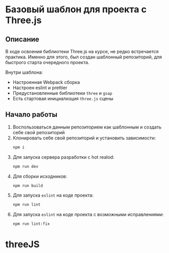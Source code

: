 # Базовый шаблон для проекта с Three.js

## Описание

В ходе освоения библиотеки Three.js на курсе, не редко встречается практика. Именно для этого, был создан шаблонный репозиторий, для быстрого старта очередного проекта.

Внутри шаблона:

-   Настроенная Webpack сборка
-   Настроен eslint и prettier
-   Предустановленные библиотеки `three` и `gsap`
-   Есть стартовая инициализция `three.js` сцены

## Начало работы

1. Воспользоваться данным репозиторием как шаблонным и создать себе свой репозиторий
2. Клонировать себе свой репозиторий и установить зависимости:
    ```bash
    npm i
    ```
3. Для запуска сервера разработки с hot realod:
    ```bash
    npm run dev
    ```
4. Для сборки исходников:
    ```bash
    npm run build
    ```
5. Для запуска `eslint` на коде проекта:
    ```bash
    npm run lint
    ```
6. Для запуска `eslint` на коде проекта с возможными исправлениями:
    ```bash
    npm run lint:fix
    ```
# threeJS

